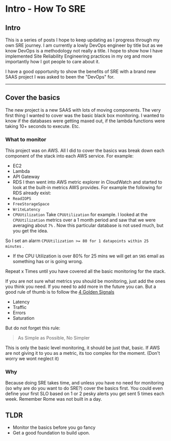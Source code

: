 # Intro - How To SRE


## Intro
This is a series of posts I hope to keep updating as I progress through my own SRE journey. I am currently a lowly DevOps engineer by title but as we know DevOps is a methodology not really a title. I hope to show how I have implemented Site Reliability Engineering practices in my org and more importantly how I got people to care about it.

I have a good opportunity to show the benefits of SRE with a brand new SAAS project I was asked to been the "DevOps" for.

---
## Cover the basics
The new project is a new SAAS with lots of moving components. The very first thing I wanted to cover was the basic black box monitoring. I wanted to know if the databases were getting maxed out, if the lambda functions were taking 10+ seconds to execute. Etc.

### What to monitor

This project was on AWS. All I did to cover the basics was break down each component of the stack into each AWS service. For example:
- EC2
- Lambda
- API Gateway
- RDS
I then went into AWS metric explorer in CloudWatch and started to look at the built-in metrics AWS provides.
For example the following for RDS already exist:
- `ReadIOPS`
- `FreeStorageSpace`
- `WriteLatency`
- `CPUUtilization`
Take `CPUUtilization` for example. I looked at the `CPUUtilization` metrics over a 1 month period and saw that we were averaging about `7%` . Now this particular database is not used much, but you get the idea.

So I set an alarm `CPUUtilization >= 80 for 1 datapoints within 25 minutes` . 
- If the CPU Utilization is over 80% for 25 mins we will get an `SNS` email as something has or is going wrong.

Repeat x Times until you have covered all the basic monitoring for the stack.

If you are not sure what metrics you should be monitoring, just add the ones you think you need. If you need to add more in the future you can. But a good rule of thumb is to follow the [4 Golden Signals](https://sre.google/sre-book/monitoring-distributed-systems/)
- Latency
- Traffic
- Errors
- Saturation

But do not forget this rule: 
> As Simple as Possible, No Simpler

This is only the basic level monitoring, it should be just that, basic. If AWS are not giving it to you as a metric, its too complex for the moment. (Don't worry we wont neglect it)

### Why

Because doing SRE takes time, and unless you have no need for monitoring (so why are do you want to do SRE?) cover the basics first. You could even define your first SLO based on 1 or 2 pesky alerts you get sent 5 times each week. Remember Rome was not built in a day.

## TLDR
- Monitor the basics before you go fancy
- Get a good foundation to build upon.
